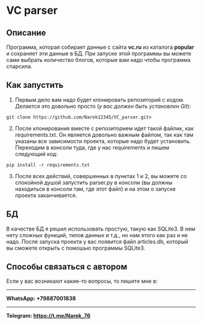 # VC parser

## Описание
Программа, которая собирает данные с сайта **vc.ru** из каталога **popular** и сохраняет эти данные в БД. При запуске этой программы вы можете сами выбрать количество блогов, которые вам надо чтобы программа спарсила.

## Как запустить
1. Первым дело вам надо будет клонировать репозиторий с кодом. Делается это довольно просто (_у вас должен быть установлен Git_):
  ```
  git clone https://github.com/Narek12345/VC_parser.git>
  ```
2. После клонирования вместе с репозиторием идет такой файлик, как requirements.txt. Он является довольно важным файлом, так как там указаны все зависимости проекта, которые надо будет установить. Переходим в консоли туда, где у нас requirements и пишем следующий код:
  ```
  pip install -r requirements.txt
  ```
3. После всех действий, совершенных в пунктах 1 и 2, вы можете со спокойной душой запустить parser.py в консоли (вы должны находиться в консоли там, где этот файл) и на этом о запуске проекта заканчивается.

## БД
В качестве БД я решил использовать простую, такую как SQLite3. В нем нету сложных функций, типов данных и т.д., но нам этого как раз и не надо. После запуска проекта у вас появится файл articles.db, который вы сможете открыть с помошью программы SQLite3.

## Способы связаться с автором
Если у вас возникают какие-то вопросы, то пишите мне в:  
***
**WhatsApp: +79887001838**
***
**Telegram: https://t.me/Narek_76**